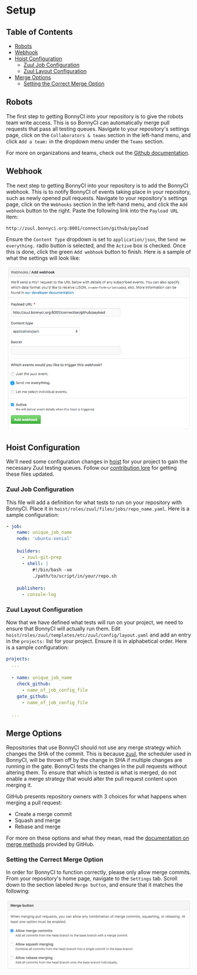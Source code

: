 # Setup

## Table of Contents

* [Robots](#robots)
* [Webhook](#webhook)
* [Hoist Configuration](#hoist-configuration)
  * [Zuul Job Configuration](#zuul-job-configuration)
  * [Zuul Layout Configuration](#zuul-layour-configuration)
* [Merge Options](#merge-options)
  * [Setting the Correct Merge Option](#setting-the-correct-merge-option)

## Robots

The first step to getting BonnyCI into your repository is to give the robots team write access. This is so BonnyCI can automatically merge pull requests that pass all testing queues. Navigate to your repository's settings page, click on the `Collaborators & teams` section in the left-hand menu, and click `Add a team:` in the dropdown menu under the `Teams` section.

For more on organizations and teams, check out the [Github documentation](https://help.github.com/enterprise/2.8/admin/guides/user-management/organizations-and-teams/).

## Webhook

The next step to getting BonnyCI into your repository is to add the BonnyCI webhook. This is to notify BonnyCI of events taking place in your repository, such as newly opened pull requests. Navigate to your repository's settings page, click on the `Webhooks` section in the left-hand menu, and click the `Add webhook` button to the right. Paste the following link into the `Payload URL` item:

```webhook
http://zuul.bonnyci.org:8001/connection/github/payload
```

Ensure the `Content Type` dropdown is set to `application/json`, the `Send me everything.` radio button is selected, and the `Active` box is checked. Once this is done, click the green `Add webhook` button to finish. Here is a sample of what the settings will look like:

![Correct Webhook Configuration](../../misc/images/BonnyCIWebhook.png)

## Hoist Configuration

We'll need some configuration changes in [hoist](https://github.com/BonnyCI/hoist) for your project to gain the necessary Zuul testing queues. Follow our [contribution lore](https://github.com/BonnyCI/lore/tree/master/developers/contributing) for getting these files updated.

### Zuul Job Configuration

This file will add a definition for what tests to run on your repository with BonnyCI. Place it in `hoist/roles/zuul/files/jobs/repo_name.yaml`. Here is a sample configuration:

```YAML
- job:
    name: unique_job_name
    node: 'ubuntu-xenial'

    builders:
      - zuul-git-prep
      - shell: |
          #!/bin/bash -xe
          ./path/to/script/in/your/repo.sh

    publishers:
      - console-log
```

### Zuul Layout Configuration

Now that we have defined what tests will run on your project, we need to ensure that BonnyCI will actually run them. Edit `hoist/roles/zuul/templates/etc/zuul/config/layout.yaml` and add an entry in the `projects:` list for your project. Ensure it is in alphabetical order. Here is a sample configuration:

```YAML
projects:
  ...

  - name: unique_job_name
    check_github:
      - name_of_job_config_file
    gate_github:
      - name_of_job_config_file

  ...
```

## Merge Options

Repositories that use BonnyCI should not use any merge strategy which changes the SHA of the commit. This is because [zuul](https://github.com/openstack-infra/zuul), the scheduler used in BonnyCI, will be thrown off by the change in SHA if multiple changes are running in the gate. BonnyCI tests the changes in the pull requests without altering them. To ensure that which is tested is what is merged, do not enable a merge strategy that would alter the pull request content upon merging it.

GitHub presents repository owners with 3 choices for what happens when merging a pull request:

* Create a merge commit
* Squash and merge
* Rebase and merge

For more on these options and what they mean, read the [documentation on merge methods](https://help.github.com/articles/about-merge-methods-on-github/) provided by GitHub.

### Setting the Correct Merge Option

In order for BonnyCI to function correctly, please only allow merge commits. From your repository's home page, navigate to the `Settings` tab. Scroll down to the section labeled `Merge button`, and ensure that it matches the following:

![Correct Merge Button Configuration](../../misc/images/mergebutton.png)
